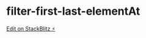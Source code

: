 # filter-first-last-elementAt

[Edit on StackBlitz ⚡️](https://stackblitz.com/edit/angular-ivy-z4v1po)